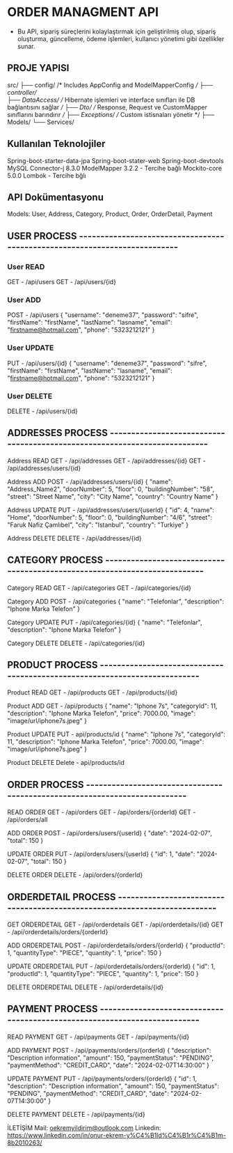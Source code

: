   # ORDER MANAGMENT API
  - Bu API, sipariş süreçlerini kolaylaştırmak için geliştirilmiş olup, sipariş oluşturma, güncelleme, ödeme işlemleri, kullanıcı yönetimi gibi özellikler sunar.

  ## PROJE YAPISI
  src/
  ├── config/  /* Includes AppConfig and ModelMapperConfig */
  ├── controller/  
  ├── DataAccess/ /* Hibernate işlemleri ve interface sınıfları ile DB bağlantısını sağlar */
  ├── Dto/  /* Response, Request ve CustomMapper sınıflarını barındırır */ 
  ├── Exceptions/  /* Custom istisnaları yönetir */
  ├── Models/
  └── Services/

## Kullanılan Teknolojiler
Spring-boot-starter-data-jpa
Spring-boot-stater-web
Spring-boot-devtools
MySQL Connector-j 8.3.0
ModelMapper 3.2.2 - Tercihe bağlı
Mockito-core 5.0.0
Lombok - Tercihe bğlı

## API Dokümentasyonu
Models: User, Address, Category, Product, Order, OrderDetail, Payment

## USER PROCESS --------------------------------------------------------------------------
### User READ
GET - /api/users
GET - /api/users/{id}

### User ADD
POST - /api/users
{
        "username": "deneme37",
        "password": "sifre",
        "firstName": "firstName",
        "lastName": "lasname",
        "email": "firstname@hotmail.com",
        "phone": "5323212121"
    }

### User UPDATE
PUT - /api/users/{id}
{
        "username": "deneme37",
        "password": "sifre",
        "firstName": "firstName",
        "lastName": "lasname",
        "email": "firstname@hotmail.com",
        "phone": "5323212121"
    }

### User DELETE
DELETE - /api/users/{id}

## ADDRESSES PROCESS --------------------------------------------------------------------------

Address READ
GET - /api/addresses
GET - /api/addresses/{id}
GET - /api/addresses/users/{id}

Address ADD
POST - /api/addresses/users/{id}
{
    "name": "Address_Name2",
    "doorNumber": 5,
    "floor": 0,
    "buildingNumber": "58",
    "street": "Street Name",
    "city": "City Name",
    "country": "Country Name"
}

Address UPDATE
PUT - /api/addresses/users/{userId}
{
        "id": 4,
        "name": "Home",
        "doorNumber": 5,
        "floor": 0,
        "buildingNumber": "4/6",
        "street": "Faruk Nafiz Çamlıbel",
        "city": "Istanbul",
        "country": "Turkiye"
    }

Address DELETE
DELETE - /api/addresses/{id}

## CATEGORY PROCESS --------------------------------------------------------------------------

Category READ
GET - /api/categories
GET - /api/categories/{id}

Category ADD
POST - /api/categories
{
        "name": "Telefonlar",
        "description": "Iphone Marka Telefon"
    }

Category UPDATE
PUT - /api/categories/{id}
{
        "name": "Telefonlar",
        "description": "Iphone Marka Telefon"
    }


Category DELETE
DELETE - /api/categories/{id}

## PRODUCT PROCESS --------------------------------------------------------------------------

Product READ
GET - /api/products
GET - /api/products/{id}


Product ADD
GET - /api/products
{
    "name": "Iphone 7s",
    "categoryId": 11,
    "description": "Iphone Marka Telefon",
    "price": 7000.00,
    "image": "image/url/iphone7s.jpeg"
}


Product UPDATE
PUT - api/products/id
{
    "name": "Iphone 7s",
    "categoryId": 11,
    "description": "Iphone Marka Telefon",
    "price": 7000.00,
    "image": "image/url/iphone7s.jpeg"
}


Product DELETE
Delete - api/products/id

## ORDER PROCESS --------------------------------------------------------------------------

READ  ORDER
GET - /api/orders
GET - /api/orders/{orderId}
GET - /api/orders/all

ADD  ORDER
POST - /api/orders/users/{userId}
{
    "date": "2024-02-07",
    "total": 150
}

UPDATE  ORDER
PUT - /api/orders/users/{userId}
{
    "id": 1,
    "date": "2024-02-07",
    "total": 150
}

DELETE  ORDER
DELETE - /api/orders/{orderId}

## ORDERDETAIL PROCESS --------------------------------------------------------------------------

GET  ORDERDETAIL
GET - /api/orderdetails
GET - /api/orderdetails/{id}
GET - /api/orderdetails/orders/{orderId}

ADD  ORDERDETAIL
POST - /api/orderdetails/orders/{orderId}
{
    "productId": 1,
    "quantityType": "PIECE",
    "quantity": 1,
    "price": 150
}

UPDATE  ORDERDETAIL
PUT - /api/orderdetails/orders/{orderId}
{
    "id": 1,
    "productId": 1,
    "quantityType": "PIECE",
    "quantity": 1,
    "price": 150
}

DELETE  ORDERDETAIL
DELETE - /api/orderdetails/{id}

## PAYMENT PROCESS --------------------------------------------------------------------------

READ  PAYMENT
GET - /api/payments
GET - /api/payments/{id}

ADD  PAYMENT
POST - /api/payments/orders/{orderId}
{
    "description": "Description information",
    "amount": 150,
    "paymentStatus": "PENDING",
    "paymentMethod": "CREDIT_CARD",
    "date": "2024-02-07T14:30:00"
}

UPDATE  PAYMENT
PUT - /api/payments/orders/{orderId}
{
    "id": 1,
    "description": "Description information",
    "amount": 150,
    "paymentStatus": "PENDING",
    "paymentMethod": "CREDIT_CARD",
    "date": "2024-02-07T14:30:00"
}

DELETE  PAYMENT
DELETE - /api/payments/{id}



İLETİŞİM
Mail: oekremyildirim@outlook.com
Linkedin: https://www.linkedin.com/in/onur-ekrem-y%C4%B1ld%C4%B1r%C4%B1m-8b2010263/

